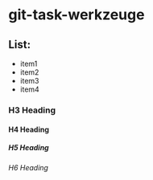 # git-task-werkzeuge

## List:
* item1
* item2
* item3
* item4

### H3 Heading

#### H4 Heading

##### H5 Heading

###### H6 Heading
